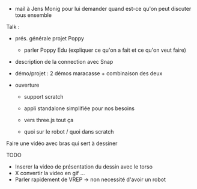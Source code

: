  * mail à Jens Monig pour lui demander quand est-ce qu'on peut discuter tous ensemble

Talk :
  * prés. générale projet Poppy
    * parler Poppy Edu (expliquer ce qu'on a fait et ce qu'on veut faire)
  * description de la connection avec Snap

  * démo/projet : 2 démos maracasse + combinaison des deux

  * ouverture
    * support scratch
    * appli standalone simplifiée pour nos besoins

    * vers three.js tout ça
    * quoi sur le robot / quoi dans scratch


Faire une vidéo avec bras qui sert à dessiner


TODO
* Inserer la video de présentation du dessin avec le torso
* X convertir la video en gif ...
* Parler rapidement de VREP -> non necessité d'avoir un robot